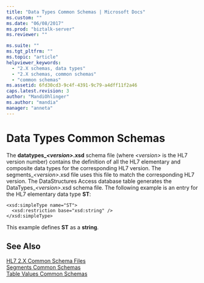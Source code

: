 ```yaml
---
title: "Data Types Common Schemas | Microsoft Docs"
ms.custom: ""
ms.date: "06/08/2017"
ms.prod: "biztalk-server"
ms.reviewer: ""

ms.suite: ""
ms.tgt_pltfrm: ""
ms.topic: "article"
helpviewer_keywords: 
  - "2.X schemas, data types"
  - "2.X schemas, common schemas"
  - "common schemas"
ms.assetid: 6fd30cd3-9c4f-4391-9c79-a4dff11f2a46
caps.latest.revision: 3
author: "MandiOhlinger"
ms.author: "mandia"
manager: "anneta"
---
```

# Data Types Common Schemas
The **datatypes_*\<version>*.xsd** schema file (where *\<version>* is the HL7 version number) contains the definition of all the HL7 elementary and composite data types for the corresponding HL7 version. The segments_*\<version>*.xsd file uses this file to match the corresponding HL7 version. The DataStructures Access database table generates the DataTypes_*\<version>*.xsd schema file. The following example is an entry for the HL7 elementary data type **ST**:  
  
```  
<xsd:simpleType name="ST">  
  <xsd:restriction base="xsd:string" />   
</xsd:simpleType>  
```  
  
 This example defines **ST** as a **string**.  
  
## See Also  
 [HL7 2.X Common Schema Files](../../adapters-and-accelerators/accelerator-hl7/hl7-2-x-common-schema-files.md)   
 [Segments Common Schemas](../../adapters-and-accelerators/accelerator-hl7/segments-common-schemas.md)   
 [Table Values Common Schemas](../../adapters-and-accelerators/accelerator-hl7/table-values-common-schemas.md)